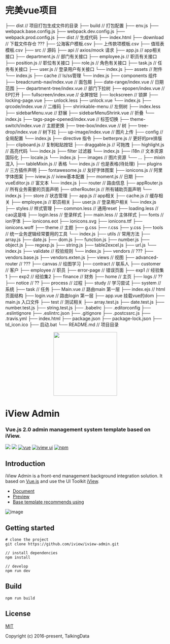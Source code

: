 # 完美vue项目


├── dist // 项目打包生成文件的目录
├── build // 打包配置
    ├── env.js
    ├── webpack.base.config.js
    ├── webpack.dev.config.js
    ├── webpack.prod.config.js
├── dist // 生成代码
    ├── index.html
├── download // 下载文件存仓 ???
    ├── 公海客户模板.csv
    ├── 上传款项模板.csv
    ├── 值班表模板.csv
├── src // 源码
    ├── api // axios/mock 请求
        ├── app.js // app相关接口
        ├── department.js // 部门有关接口
        ├── employee.js // 职员有关接口
        ├── position.js // 职位有关接口
        ├── role.js // 角色有关接口
        ├── task.js // 任务有关接口
        ├── user.js // 登录用户有关接口
        └── index.js
    ├── assets // 附件
        └── index.js
    ├── cache // ls/ss管理
        └── index.js
    ├── components 组件
        ├── breadcrumb-nav/index.vue // 面包屑
        ├── date-range/index.vue // 日期范围
        ├── department-tree/index.vue // 部门下拉树
        ├── epopen/index.vue // EP打开
        ├── fullscreen/index.vue // 全屏按钮
        ├── lockscreen // 锁屏
            ├── locking-page.vue
            ├── unlock.less
            ├── unlock.vue
            └── index.js
        ├── qrcode/index.vue // 二维码
        ├── shrinkable-menu // 左侧树
            ├── index.less
            ├── sidebarMenu.vue // 舒展
            ├── sidebarMenuShrink.vue // 折叠
            └── index.js
        ├── tags-page-opened/index.vue // 标签切换
        ├── theme-switch/index.vue // 主题更换
        ├── tree-box/index.vue // 树
        ├── tree-drop/index.vue // 树下拉
        ├── up-image/index.vue // 图片上传
    ├── config // 全局配置
        └── index.js
    ├── directive 指令
        ├── betterpre.js // 更好的pre排版
        ├── clipboard.js // 复制粘贴按钮
        ├── draggable.js // 可拖拽
        ├── highlight.js // 高亮代码
        └── index.js
    ├── filter 过滤器
        └── index.js
    ├── i18n // 文本资源国际化
        ├── locale.js
        └── index.js
    ├── images // 图片资源
        └── ...
    ├── mixin 混入
        ├── tableMixin.js // 表格
        └── index.js // 也是表格(待处理)
    ├── plugins // 三方插件声明
        ├── fontawesome.js // 友好字体图案
        ├── ionicons.js // 阿里字体图案
        ├── iview.js // iview基本配置
        ├── moment.js // 日期
        ├── vueEditor.js // 富文本
        └── index.js
    ├── router // 路由信息
        ├── appRouter.js // 所有业务需要的页面声明
        ├── otherRouter.js // 所有辅助页面声明
        └── index.js
    ├── store // 状态管理
        ├── app.js // app相关
        ├── cache.js // 缓存相关
        ├── employee.js // 职员相关
        ├── user.js // 登录用户相关
        └── index.js
    ├── styles // 样式管理
        ├── common.less // 通用reset
        ├── loading.less // cao这是啥
        ├── login.less // 登录样式
        ├── main.less // 主体样式
        ├── fonts // ion字体
            ├── ionicons.eot
            ├── ionicons.svg
            ├── ionicons.ttf
            ├── ionicons.woff
        ├── theme // 主题
            ├── g.css
            ├── r.css
            ├── y.css
    ├── tools // 统一业务逻辑经常要用的工具
        └── index.js
    ├── utils // 常用方法
        ├── array.js
        ├── date.js
        ├── dom.js
        ├── function.js
        ├── number.js
        ├── object.js
        ├── regexp.js
        ├── string.js
        ├── table2excel.js
        ├── url.js
        └── index.js
    ├── validate // 校验规则
        └── index.js
    ├── vendors // ???
        ├── vendors.base.js
        ├── vendors.exten.js
    ├── views // 视图
        ├── advanced-router // ???
        ├── canvas // 绘图学习
        ├── contract // 联系人
        ├── customer // 客户
        ├── employee // 职员
        ├── error-page // 错误页面
        ├── exp1 // 经验集1
        ├── exp2 // 经验集2
        ├── finance // 财务
        ├── home // 主页
        ├── logs // ??
        ├── notice // ??
        ├── process // 过程
        ├── study // 学习尝试
        ├── system // 系统
        ├── task // 任务
        ├── Main.vue // 路由main 第一层
        ├── index.ejs // html页面结构
        ├── login.vue // 路由login 第一层
    ├── app.vue 挂载vue的dom
    ├── main.js 入口文件
├── test // 测试相关
    ├── array.test.js
    ├── date.test.js
    ├── number.test.js
    ├── string.test.js
├── .babelrc
├── .editorconfig
├── .eslintignore
├── .eslintrc.json
├── .gitignore
├── .postcssrc.js
├── .travis.yml
├── index.html
├── package.json
├── package-lock.json
├── td_icon.ico
├── 启动.bat
└── README.md // 项目目录

<p align="center">
    <a href="https://www.iviewui.com">
        <img width="200" src="https://file.iviewui.com/logo-new.svg">
    </a>
</p>

<h1>
iView Admin
    <h3>Vue.js 2.0 admin management system template based on iView.</h3>
</h1>

[![](https://img.shields.io/github/release/iview/iview-admin.svg)](https://github.com/iview/iview-admin/releases)
[![](https://img.shields.io/travis/iview/iview-admin.svg?style=flat-square)](https://travis-ci.org/iview/iview-admin)
[![vue](https://img.shields.io/badge/vue-2.5.17-brightgreen.svg?style=flat-square)](https://github.com/vuejs/vue)
[![iview ui](https://img.shields.io/badge/iview-3.2.2-brightgreen.svg?style=flat-square)](https://github.com/iview/iview)
[![npm](https://img.shields.io/npm/l/express.svg)]()

## Introduction

iView Admin is a front-end management background integration solution. It based on [Vue.js](https://github.com/vuejs/vue) and use the UI Toolkit [iView](https://github.com/iview/iview).

- [Document](https://lison16.github.io/iview-admin-doc/)
- [Preview](https://admin.iviewui.com/)
- [Base template recommends using](https://github.com/iview/iview-admin/tree/template)

![image](https://file.iviewui.com/admin-dist/admin-preview.png)

## Getting started
```bush
# clone the project
git clone https://github.com/iview/iview-admin.git

// install dependencies
npm install

// develop
npm run dev
```

## Build
```bush
npm run build
```

## License
[MIT](http://opensource.org/licenses/MIT)

Copyright (c) 2016-present, TalkingData
